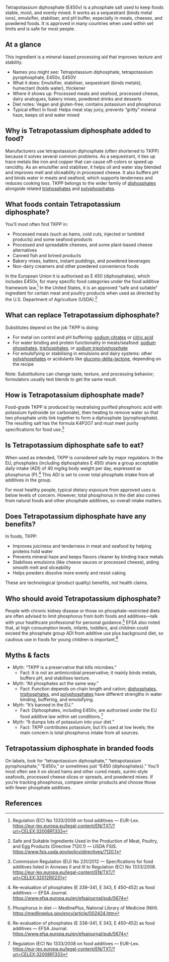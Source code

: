Tetrapotassium diphosphate (E450v) is a phosphate salt used to keep foods stable, moist, and evenly mixed. It works as a sequestrant (binds metal ions), emulsifier, stabiliser, and pH buffer, especially in meats, cheeses, and powdered foods. It is approved in many countries when used within set limits and is safe for most people.

<!--more-->

## At a glance
This ingredient is a mineral-based processing aid that improves texture and stability.

- Names you might see: Tetrapotassium diphosphate, tetrapotassium pyrophosphate, E450v, E450V
- What it does: Emulsifier, stabiliser, sequestrant (binds metals), humectant (holds water), thickener
- Where it shows up: Processed meats and seafood, processed cheese, dairy analogues, bakery mixes, powdered drinks and desserts
- Diet notes: Vegan and gluten-free; contains potassium and phosphorus
- Typical effect in food: Helps meat stay juicy, prevents “gritty” mineral haze, keeps oil and water mixed

## Why is Tetrapotassium diphosphate added to food?
Manufacturers use tetrapotassium diphosphate (often shortened to TKPP) because it solves several common problems. As a sequestrant, it ties up trace metals like iron and copper that can cause off-colors or speed up rancidity. As an emulsifier and stabiliser, it helps oil and water stay blended and improves melt and sliceability in processed cheese. It also buffers pH and binds water in meats and seafood, which supports tenderness and reduces cooking loss. TKPP belongs to the wider family of [diphosphates](/e450-diphosphates) alongside related [triphosphates](/e451-triphosphates) and [polyphosphates](/e452-polyphosphates).

## What foods contain Tetrapotassium diphosphate?
You’ll most often find TKPP in:
- Processed meats (such as hams, cold cuts, injected or tumbled products) and some seafood products
- Processed and spreadable cheeses, and some plant-based cheese alternatives
- Canned fish and brined products
- Bakery mixes, batters, instant puddings, and powdered beverages
- Non-dairy creamers and other powdered convenience foods

In the European Union it is authorised as E 450 (diphosphates), which includes E450v, for many specific food categories under the food additive framework law.[^6] In the United States, it is an approved “safe and suitable” ingredient for certain meat and poultry products when used as directed by the U.S. Department of Agriculture (USDA).[^4]

## What can replace Tetrapotassium diphosphate?
Substitutes depend on the job TKPP is doing:
- For metal ion control and pH buffering: [sodium citrates](/e331-sodium-citrates) or [citric acid](/e330-citric-acid)
- For water binding and protein functionality in meats/seafood: [sodium phosphates](/e339-sodium-phosphates), [triphosphates](/e451-triphosphates), or [sodium tripolyphosphate](/e452vi-sodium-tripolyphosphate)
- For emulsifying or stabilising in emulsions and dairy systems: other [polyphosphates](/e452-polyphosphates) or acidulants like [glucono-delta-lactone](/e575-glucono-delta-lactone), depending on the recipe

Note: Substitutions can change taste, texture, and processing behavior; formulators usually test blends to get the same result.

## How is Tetrapotassium diphosphate made?
Food-grade TKPP is produced by neutralising purified phosphoric acid with potassium hydroxide (or carbonate), then heating to remove water so that two phosphate units link together to form a diphosphate (pyrophosphate). The resulting salt has the formula K4P2O7 and must meet purity specifications for food use.[^1]

## Is Tetrapotassium diphosphate safe to eat?
When used as intended, TKPP is considered safe by major regulators. In the EU, phosphates (including diphosphates E 450) share a group acceptable daily intake (ADI) of 40 mg/kg body weight per day, expressed as phosphorus (P).[^2] This ADI is set to cover total phosphate intake from all additives in the group.

For most healthy people, typical dietary exposure from approved uses is below levels of concern. However, total phosphorus in the diet also comes from natural foods and other phosphate additives, so overall intake matters.

## Does Tetrapotassium diphosphate have any benefits?
In foods, TKPP:
- Improves juiciness and tenderness in meat and seafood by helping proteins hold water
- Prevents mineral haze and keeps flavors cleaner by binding trace metals
- Stabilises emulsions (like cheese sauces or processed cheese), aiding smooth melt and sliceability
- Helps powders dissolve more evenly and resist caking

These are technological (product quality) benefits, not health claims.

## Who should avoid Tetrapotassium diphosphate?
People with chronic kidney disease or those on phosphate-restricted diets are often advised to limit phosphorus from both foods and additives—talk with your healthcare professional for personal guidance.[^3] EFSA also noted that, at high consumption levels, infants, toddlers, and children could exceed the phosphate group ADI from additive use plus background diet, so cautious use in foods for young children is important.[^2]

## Myths & facts
- Myth: “TKPP is a preservative that kills microbes.”
  - Fact: It is not an antimicrobial preservative; it mainly binds metals, buffers pH, and stabilises texture.
- Myth: “All phosphates act the same way.”
  - Fact: Function depends on chain length and cation; [diphosphates](/e450-diphosphates), [triphosphates](/e451-triphosphates), and [polyphosphates](/e452-polyphosphates) have different strengths in water binding, buffering, and emulsifying.
- Myth: “It’s banned in the EU.”
  - Fact: Diphosphates, including E450v, are authorised under the EU food additive law within set conditions.[^6]
- Myth: “It dumps lots of potassium into your diet.”
  - Fact: TKPP contributes potassium, but it’s used at low levels; the main concern is total phosphorus intake from all sources.

## Tetrapotassium diphosphate in branded foods
On labels, look for “tetrapotassium diphosphate,” “tetrapotassium pyrophosphate,” “E450v,” or sometimes just “E450 (diphosphates).” You’ll most often see it on sliced hams and other cured meats, surimi-style seafoods, processed cheese slices or spreads, and powdered mixes. If you’re tracking phosphorus, compare similar products and choose those with fewer phosphate additives.

## References
[^1]: Commission Regulation (EU) No 231/2012 — Specifications for food additives listed in Annexes II and III to Regulation (EC) No 1333/2008. https://eur-lex.europa.eu/legal-content/EN/TXT/?uri=CELEX:32012R0231
[^2]: Re-evaluation of phosphates (E 338–341, E 343, E 450–452) as food additives — EFSA Journal. https://www.efsa.europa.eu/en/efsajournal/pub/5674
[^3]: Phosphorus in diet — MedlinePlus, National Library of Medicine (NIH). https://medlineplus.gov/ency/article/002424.htm
[^4]: Safe and Suitable Ingredients Used in the Production of Meat, Poultry, and Egg Products (Directive 7120.1) — USDA FSIS. https://www.fsis.usda.gov/policy/directives/7120.1
[^6]: Regulation (EC) No 1333/2008 on food additives — EUR-Lex. https://eur-lex.europa.eu/legal-content/EN/TXT/?uri=CELEX:32008R1333
